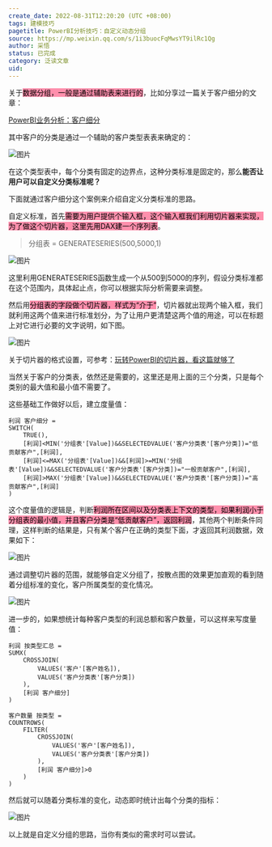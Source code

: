 ```yaml
---
create_date: 2022-08-31T12:20:20 (UTC +08:00)
tags: 建模技巧
pagetitle: PowerBI分析技巧：自定义动态分组
source: https://mp.weixin.qq.com/s/1i3buocFqMwsYT9ilRc1Qg
author: 采悟
status: 已完成
category: 泛读文章
uid: 
---
```


关于<mark style="background: #FF5582A6;">数据分组，一般是通过辅助表来进行的</mark>，比如分享过一篇关于客户细分的文章：

[PowerBI业务分析：客户细分](http://mp.weixin.qq.com/s?__biz=MzA4MzQwMjY4MA==&mid=2484071357&idx=1&sn=e533d335e302b9ca5c76313dcac38852&chksm=8e0c416ab97bc87c1101fcbdb870356d9a400c68ba7c8ab6b91d4e6c54726b28cc358b6015fd&scene=21#wechat_redirect)

其中客户的分类是通过一个辅助的客户类型表表来确定的：  

![图片](https://mmbiz.qpic.cn/mmbiz_png/aHEbZtANQJPWQnxE4lQ1u1sAZMvlIwjyicpkfuQcuVy02ib4H4NCgr5Hr7SYU8o4eeicesUvhhyPaiccLOOBXXjB3w/640?wx_fmt=png&wxfrom=5&wx_lazy=1&wx_co=1)

在这个类型表中，每个分类有固定的边界点，这种分类标准是固定的，那么**能否让用户可以自定义分类标准呢？**

下面就通过客户细分这个案例来介绍自定义分类标准的思路。

自定义标准，首先<mark style="background: #FF5582A6;">需要为用户提供个输入框，这个输入框我们利用切片器来实现，为了做这个切片器，这里先用DAX建一个序列表</mark>。

> 分组表 = GENERATESERIES(500,5000,1)

![图片](https://mmbiz.qpic.cn/mmbiz_png/aHEbZtANQJPWQnxE4lQ1u1sAZMvlIwjyFSXsy0vkHibWzDd7YVRlrbQticsXeHOsmiahs4CL1f3cfw0D7ZsVNGq5w/640?wx_fmt=png&wxfrom=5&wx_lazy=1&wx_co=1)

这里利用GENERATESERIES函数生成一个从500到5000的序列，假设分类标准都在这个范围内，具体起止点，你可以根据实际分析需要来调整。

然后用<mark style="background: #FF5582A6;">分组表的字段做个切片器，样式为“介于”</mark>，切片器就出现两个输入框，我们就利用这两个值来进行标准划分，为了让用户更清楚这两个值的用途，可以在标题上对它进行必要的文字说明，如下图。

![图片](https://mmbiz.qpic.cn/mmbiz_png/aHEbZtANQJPWQnxE4lQ1u1sAZMvlIwjyibLJT9SicrGNZCGFicXticXIcrz6fdmMHwscoPCtwoldaqiamEjYrz8LDkg/640?wx_fmt=png&wxfrom=5&wx_lazy=1&wx_co=1)

关于切片器的格式设置，可参考：[玩转PowerBI的切片器，看这篇就够了](http://mp.weixin.qq.com/s?__biz=MzA4MzQwMjY4MA==&mid=2484074560&idx=1&sn=7050c2194d5e0a5587ec6282ff17b4ad&chksm=8e0c5297b97bdb81d70e9a7ece3d0d557a1fe58fe7102ceedec734222a89777e8724f784acfe&scene=21#wechat_redirect)

当然关于客户的分类表，依然还是需要的，这里还是用上面的三个分类，只是每个类别的最大值和最小值不需要了。

这些基础工作做好以后，建立度量值：

```
利润 客户细分 = 
SWITCH(
    TRUE(),
    [利润]<MIN('分组表'[Value])&&SELECTEDVALUE('客户分类表'[客户分类])="低贡献客户",[利润],
    [利润]<=MAX('分组表'[Value])&&[利润]>=MIN('分组表'[Value])&&SELECTEDVALUE('客户分类表'[客户分类])="一般贡献客户",[利润],
    [利润]>MAX('分组表'[Value])&&SELECTEDVALUE('客户分类表'[客户分类])="高贡献客户",[利润]
)
```

这个度量值的逻辑是，判断<mark style="background: #FF5582A6;">利润所在区间以及分类表上下文的类型，如果利润小于分组表的最小值，并且客户分类是“低贡献客户”，返回利润</mark>，其他两个判断条件同理，这样判断的结果是，只有某个客户在正确的类型下面，才返回其利润数据，效果如下：

![图片](https://mmbiz.qpic.cn/mmbiz_png/aHEbZtANQJPWQnxE4lQ1u1sAZMvlIwjyRk2rBLKNianhu214Du5uQJmib35LzicaiaL62wCBibloTWR2OL8C4gBfjFQ/640?wx_fmt=png&wxfrom=5&wx_lazy=1&wx_co=1)

通过调整切片器的范围，就能够自定义分组了，按散点图的效果更加直观的看到随着分组标准的变化，客户所属类型的变化情况。

![图片](https://mmbiz.qpic.cn/mmbiz_gif/aHEbZtANQJPWQnxE4lQ1u1sAZMvlIwjyMYT190vZugmcZhHBhiburaBdjbJQZtiampzYh1ia3FdaEDibQYMlbuVDMw/640?wx_fmt=gif&wxfrom=5&wx_lazy=1)

进一步的，如果想统计每种客户类型的利润总额和客户数量，可以这样来写度量值：

```
利润 按类型汇总 = 
SUMX(
    CROSSJOIN(
        VALUES('客户'[客户姓名]),
        VALUES('客户分类表'[客户分类])
    ),
    [利润 客户细分]
)
```

```
客户数量 按类型 = 
COUNTROWS(
    FILTER(
        CROSSJOIN(
            VALUES('客户'[客户姓名]),
            VALUES('客户分类表'[客户分类])
        ),
        [利润 客户细分]>0
    )
)
```

然后就可以随着分类标准的变化，动态即时统计出每个分类的指标：  

![图片](https://mmbiz.qpic.cn/mmbiz_gif/aHEbZtANQJPWQnxE4lQ1u1sAZMvlIwjyFibZNAz04yH41qVjtaUyFzbzG1FcZywZShc9E2gF4zVkib3Qb2adAYTA/640?wx_fmt=gif&wxfrom=5&wx_lazy=1)

以上就是自定义分组的思路，当你有类似的需求时可以尝试。
